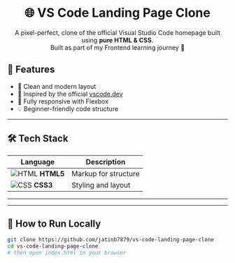 <h1 align="center">
  🌐 VS Code Landing Page Clone
</h1>

<p align="center">
  A pixel-perfect, clone of the official Visual Studio Code homepage built using <b>pure HTML & CSS</b>.
  <br/>
  Built as part of my Frontend learning journey 🚀
</p>

## 🚀 Features

- 🎯 Clean and modern layout
- 🧠 Inspired by the official [vscode.dev](https://code.visualstudio.com)
- 📱 Fully responsive with Flexbox
- 💡 Beginner-friendly code structure

---

## 🛠 Tech Stack

| Language | Description |
|----------|-------------|
| ![HTML](https://img.icons8.com/color/48/html-5--v1.png) **HTML5** | Markup for structure |
| ![CSS](https://img.icons8.com/color/48/css3.png) **CSS3**   | Styling and layout |

---


---

## 🧰 How to Run Locally

```bash
git clone https://github.com/jatinb7879/vs-code-landing-page-clone
cd vs-code-landing-page-clone
# then open index.html in your browser

